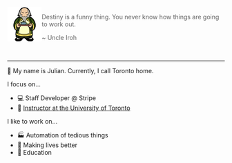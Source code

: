 
<!--START_SECTION:iroh-->
<img height="80" align="left" src="https://raw.githubusercontent.com/jules2689/jules2689/master/iroh.png">
  
  > Destiny is a funny thing. You never know how things are going to work out.
  >
  > ~ Uncle Iroh
<!--END_SECTION:iroh-->

<br>

---

:wave: My name is Julian. Currently, I call Toronto home.

I focus on...
- :computer: Staff Developer @ Stripe
- :school: [Instructor at the University of Toronto](https://csc491.dcsil.ca)

I like to work on...
- :factory: Automation of tedious things
- :gift_heart: Making lives better
- :pencil: Education
